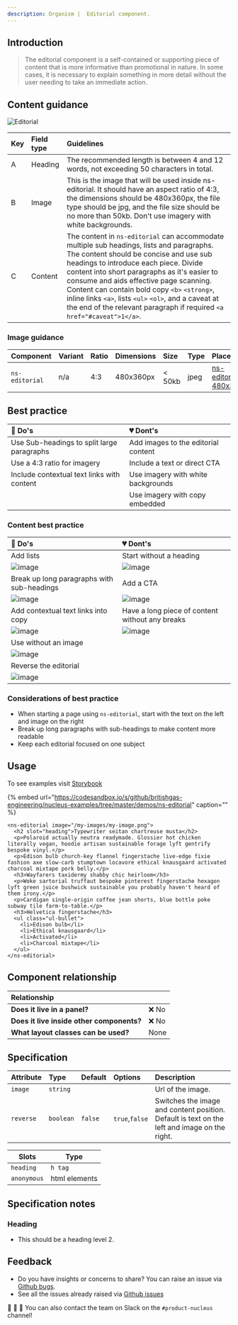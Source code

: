 ```yaml
---
description: Organism |  Editorial component.
---
```


## Introduction

> The editorial component is a self-contained or supporting piece of content that is more informative than promotional in nature. In some cases, it is necessary to explain something in more detail without the user needing to take an immediate action.

## Content guidance

![Editorial](https://user-images.githubusercontent.com/45626534/73436310-2ec84200-4342-11ea-85de-d9394fdf2f67.png)

| Key | Field type | Guidelines |
| :--- | :--- | :--- |
| A | Heading | The recommended length is between 4 and 12 words, not exceeding 50 characters in total.  |
| B | Image | This is the image that will be used inside ns-editorial. It should have an aspect ratio of 4:3, the dimensions should be 480x360px, the file type should be jpg, and the file size should be no more than 50kb. Don't use imagery with white backgrounds. |
| C | Content | The content in `ns-editorial` can accommodate multiple sub headings, lists and paragraphs. The content should be concise and use sub headings to introduce each piece. Divide content into short paragraphs as it's easier to consume and aids effective page scanning. Content can contain bold copy `<b>` `<strong>`, inline links `<a>`, lists `<ul>` `<ol>`, and a caveat at the end of the relevant paragraph if required `<a href="#caveat">1</a>`.|

### Image guidance

| Component | Variant | Ratio | Dimensions | Size | Type | Placeholder |
| :--- | :--- | :--- | :--- | :--- | :--- | :--- |
| `ns-editorial`| n/a | 4:3 | 480x360px | &lt; 50kb | jpeg | [ns-editorial-480x360px](https://user-images.githubusercontent.com/50207859/67642150-d461b480-f900-11e9-9803-5ff4df7ad9a7.jpg) |

## Best practice

| 💚 Do's | 💔 Dont's |
| :--- | :--- |
| Use Sub-headings to split large paragraphs | Add images to the editorial content |
| Use a 4:3 ratio for imagery | Include a text or direct CTA |
| Include contextual text links with content | Use imagery with white backgrounds |
|  | Use imagery with copy embedded |

### Content best practice

| 💚 Do's | 💔 Dont's |
| :--- | :--- |
| Add lists | Start without a heading |
| ![image](https://user-images.githubusercontent.com/28779/65035656-a53f4700-d941-11e9-949d-64dbcf28d35d.png) | ![image](https://user-images.githubusercontent.com/28779/65036035-6bbb0b80-d942-11e9-832b-ef79afced5e5.png) |
| Break up long paragraphs with sub-headings | Add a CTA |
| ![image](https://user-images.githubusercontent.com/28779/65035911-331b3200-d942-11e9-9d0f-d95f02acb42b.png) | ![image](https://user-images.githubusercontent.com/28779/65036062-7a092780-d942-11e9-8806-6253a1b236b7.png) |
| Add contextual text links into copy | Have a long piece of content without any breaks |
| ![image](https://user-images.githubusercontent.com/28779/65035966-4af2b600-d942-11e9-9dc6-b30d5e94ca01.png) | ![image](https://user-images.githubusercontent.com/28779/65036084-842b2600-d942-11e9-8c1a-198a8769f166.png) |
| Use without an image |  |
| ![image](https://user-images.githubusercontent.com/28779/65035985-5514b480-d942-11e9-9b2c-753f3338c7f3.png) |  |
| Reverse the editorial |  |
| ![image](https://user-images.githubusercontent.com/28779/65036012-61990d00-d942-11e9-9e7a-f51f4ef7c47e.png) |  |

### Considerations of best practice

* When starting a page using `ns-editorial`, start with the text on the left and image on the right
* Break up long paragraphs with sub-headings to make content more readable
* Keep each editorial focused on one subject

## Usage

To see examples visit [Storybook](https://britishgas.co.uk/nucleus/demo/index.html?path=/story/ns-editorial--editorial)

{% embed url="https://codesandbox.io/s/github/britishgas-engineering/nucleus-examples/tree/master/demos/ns-editorial" caption="" %}

```markup
<ns-editorial image="/my-images/my-image.png">
  <h2 slot="heading">Typewriter seitan chartreuse musta</h2>
  <p>Polaroid actually neutra readymade. Glossier hot chicken literally vegan, hoodie artisan sustainable forage lyft gentrify bespoke vinyl.</p>
  <p>Edison bulb church-key flannel fingerstache live-edge fixie fashion axe slow-carb stumptown locavore ethical knausgaard activated charcoal mixtape pork belly.</p>
  <h3>Wayfarers taxidermy shabby chic heirloom</h3>
  <p>Woke sartorial truffaut bespoke pinterest fingerstache hexagon lyft green juice bushwick sustainable you probably haven't heard of them irony.</p>
  <p>Cardigan single-origin coffee jean shorts, blue bottle poke subway tile farm-to-table.</p>
  <h3>Helvetica fingerstache</h3>
  <ul class="ul-bullet">
    <li>Edison bulb</li>
    <li>Ethical knausgaard</li>
    <li>Activated</li>
    <li>Charcoal mixtape</li>
  </ul>
</ns-editorial>
```

## Component relationship

|  **Relationship**  |  |
| :--- | :--- |
| **Does it live in a panel?** | ❌ No |
| **Does it live inside other components?** |  ❌ No |
| **What layout classes can be used?**  | None |

## Specification

| Attribute    | Type | Default | Options | Description |
| :--- | :--- | :--- | :--- | :--- |
| `image` | `string` |  |  | Url of the image. |
| `reverse` | `boolean` | `false` | `true`,`false` | Switches the image and content position. Default is text on the left and image on the right. |

| Slots       | Type          |
| ----------- | ------------- |
| `heading`   | `h tag`       |
| `anonymous` | html elements |

## Specification  notes

### Heading

*  This should be a heading level 2.

## Feedback

* Do you have insights or concerns to share? You can raise an issue via [Github bugs](https://github.com/ConnectedHomes/nucleus/issues/new?assignees=&labels=Bug&template=a--bug-report.md&title=[bug]%20[ns-editorial]).
* See all the issues already raised via [Github issues](https://github.com/connectedHomes/nucleus/issues?utf8=%E2%9C%93&q=is%3Aopen+is%3Aissue+label%3ABug+[ns-editorial])

💩 🎉 🦄 You can also contact the team on Slack on the `#product-nucleus` channel!
